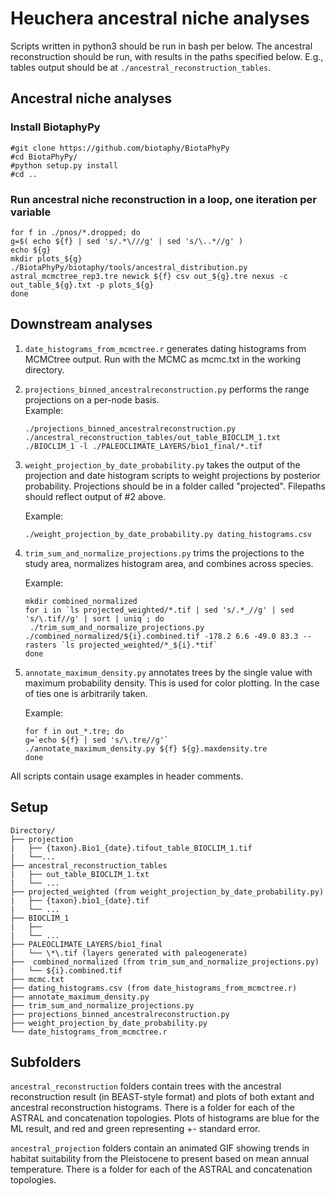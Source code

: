# Heuchera ancestral niche analyses
Scripts written in python3 should be run in bash per below. The ancestral reconstruction should be run, with results in the paths specified below. E.g., tables output should be at `./ancestral_reconstruction_tables`.

## Ancestral niche analyses
### Install BiotaphyPy
```
#git clone https://github.com/biotaphy/BiotaPhyPy
#cd BiotaPhyPy/
#python setup.py install
#cd ..
```

### Run ancestral niche reconstruction in a loop, one iteration per variable
```
for f in ./pnos/*.dropped; do
g=$( echo ${f} | sed 's/.*\///g' | sed 's/\..*//g' )
echo ${g}
mkdir plots_${g}
./BiotaPhyPy/biotaphy/tools/ancestral_distribution.py astral_mcmctree_rep3.tre newick ${f} csv out_${g}.tre nexus -c out_table_${g}.txt -p plots_${g}
done
```

## Downstream analyses
1. `date_histograms_from_mcmctree.r` generates dating histograms from MCMCtree output. Run with the MCMC as mcmc.txt in the working directory. 

2. `projections_binned_ancestralreconstruction.py` performs the range projections on a per-node basis.  
    Example: 
    ```
    ./projections_binned_ancestralreconstruction.py ./ancestral_reconstruction_tables/out_table_BIOCLIM_1.txt ./BIOCLIM_1 -l ./PALEOCLIMATE_LAYERS/bio1_final/*.tif
    ````

3. `weight_projection_by_date_probability.py` takes the output of the projection and date histogram scripts to weight projections by posterior probability. Projections should be in a folder called "projected". Filepaths should reflect output of #2 above.
   
    Example: 
    ```
    ./weight_projection_by_date_probability.py dating_histograms.csv 
    ```
   
4. `trim_sum_and_normalize_projections.py` trims the projections to the study area, normalizes histogram area, and combines across species.
    
    Example:
    ```
    mkdir combined_normalized
    for i in `ls projected_weighted/*.tif | sed 's/.*_//g' | sed 's/\.tif//g' | sort | uniq`; do
     ./trim_sum_and_normalize_projections.py ./combined_normalized/${i}.combined.tif -178.2 6.6 -49.0 83.3 --rasters `ls projected_weighted/*_${i}.*tif`
    done
    ```

5. `annotate_maximum_density.py` annotates trees by the single value with maximum probability density. This is used for color plotting. In the case of ties one is arbitrarily taken. 

    Example: 
    ```
    for f in out_*.tre; do
    g=`echo ${f} | sed 's/\.tre//g'`
    ./annotate_maximum_density.py ${f} ${g}.maxdensity.tre
    done
    ```

All scripts contain usage examples in header comments. 

## Setup  
```     
Directory/   
├── projection   
|	├── {taxon}.Bio1_{date}.tifout_table_BIOCLIM_1.tif   
|	└──...   
├── ancestral_reconstruction_tables   
|	├── out_table_BIOCLIM_1.txt   
|	└── ...   
├── projected_weighted (from weight_projection_by_date_probability.py)   
|	├── {taxon}.bio1_{date}.tif   
|	└── ...   
├── BIOCLIM_1   
|	├──   
|	└── ...   
├── PALEOCLIMATE_LAYERS/bio1_final  
|	└── \*\.tif (layers generated with paleogenerate)   
├──  combined_normalized (from trim_sum_and_normalize_projections.py)   
|	└── ${i}.combined.tif    
├── mcmc.txt   
├── dating_histograms.csv (from date_histograms_from_mcmctree.r)   
├── annotate_maximum_density.py   
├── trim_sum_and_normalize_projections.py   
├── projections_binned_ancestralreconstruction.py   
├── weight_projection_by_date_probability.py   
└── date_histograms_from_mcmctree.r   
```

## Subfolders
`ancestral_reconstruction` folders contain trees with the ancestral reconstruction result (in BEAST-style format) and plots of both extant and ancestral reconstruction histograms. There is a folder for each of the ASTRAL and concatenation topologies. Plots of histograms are blue for the ML result, and red and green representing +- standard error.

`ancestral_projection` folders contain an animated GIF showing trends in habitat suitability from the Pleistocene to present based on mean annual temperature. There is a folder for each of the ASTRAL and concatenation topologies.
